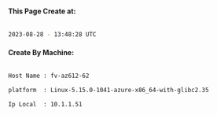 
   
#### This Page Create at:

```bash

2023-08-28 - 13:48:28 UTC

```

#### Create By Machine:

```bash

Host Name : fv-az612-62

platform  : Linux-5.15.0-1041-azure-x86_64-with-glibc2.35

Ip Local  : 10.1.1.51

```

